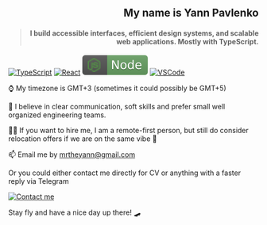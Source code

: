 <h2 align="right">My name is Yann Pavlenko</h2>
<blockquote align="right"><h4>I build accessible interfaces, efficient design systems, and scalable web applications. Mostly with TypeScript.</h4></blockquote>

[![TypeScript](https://badges.aleen42.com/src/typescript.svg)](https://github.com/mrtheyann)
[![React](https://badges.aleen42.com/src/react.svg)](https://github.com/mrtheyann)
[![Node](https://github.com/aleen42/badges/raw/master/src/node.svg)](https://github.com/mrtheyann)
[![VSCode](https://badges.aleen42.com/src/visual_studio_code.svg)](https://github.com/mrtheyann)

⌚️ My timezone is GMT+3 (sometimes it could possibly be GMT+5)

💼 I believe in clear communication, soft skills and prefer small well organized engineering teams.

👩‍💼 If you want to hire me, I am a remote-first person, but still do consider relocation offers if we are on the same vibe 🤙

📫 Email me by [mrtheyann@gmail.com](mailto:mrtheyann@gmail.com)

Or you could either contact me directly for CV or anything with a faster reply via Telegram

[![Contact me](https://badges.aleen42.com/src/telegram.svg)](https://t.me/mrtheyann)

Stay fly and have a nice day up there! 🛹
